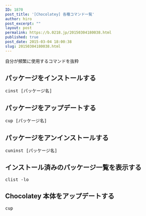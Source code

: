 ```yaml
---
ID: 1870
post_title: '[Chocolatey] 各種コマンド一覧'
author: hiro
post_excerpt: ""
layout: post
permalink: https://b.0218.jp/20150304180038.html
published: true
post_date: 2015-03-04 18:00:38
slug: 20150304180038.html
---
```

自分が頻繁に使用するコマンドを抜粋
<!--more-->
<h2>パッケージをインストールする</h2>
<pre>cinst [パッケージ名]</pre>
<h2>パッケージをアップデートする</h2>
<pre>cup [パッケージ名]</pre>
<h2>パッケージをアンインストールする</h2>
<pre>cuninst [パッケージ名]</pre>
<h2>インストール済みのパッケージ一覧を表示する</h2>
<pre>clist -lo</pre>
<h2>Chocolatey 本体をアップデートする</h2>
<pre>cup</pre>